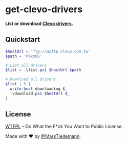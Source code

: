 # get-clevo-drivers

**List or download [Clevo drivers](http://www.clevo.com/en/e-services/Download/default.asp).**

## Quickstart

```powershell
$hostUrl = 'ftp://usftp.clevo.com.tw'
$path = 'P6xxHS'

# List all drivers
$list = .\list.ps1 $hostUrl $path

# Download all drivers
$list | % {
  write-host downloading $_
  .\download.ps1 $hostUrl $_
}
```

## License

[WTFPL](http://www.wtfpl.net/) – Do What the F*ck You Want to Public License.

Made with :heart: by [@MarkTiedemann](https://twitter.com/MarkTiedemannDE).